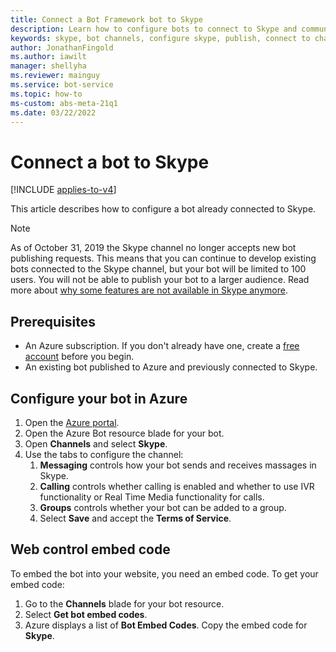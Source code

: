 ```yaml
---
title: Connect a Bot Framework bot to Skype
description: Learn how to configure bots to connect to Skype and communicate with users via Skype.
keywords: skype, bot channels, configure skype, publish, connect to channels
author: JonathanFingold
ms.author: iawilt
manager: shellyha
ms.reviewer: mainguy
ms.service: bot-service
ms.topic: how-to
ms-custom: abs-meta-21q1
ms.date: 03/22/2022
---
```


# Connect a bot to Skype

[!INCLUDE [applies-to-v4](includes/applies-to-v4-current.md)]

This article describes how to configure a bot already connected to Skype.

>[!NOTE]
> As of October 31, 2019 the Skype channel no longer accepts new bot publishing requests. This means that you can continue to develop existing bots connected to the Skype channel, but your bot will be limited to 100 users. You will not be able to publish your bot to a larger audience. Read more about [why some features are not available in Skype anymore](https://support.skype.com/faq/fa12091/why-are-some-features-not-available-in-skype-anymore).

## Prerequisites

- An Azure subscription. If you don't already have one, create a [free account](https://azure.microsoft.com/free/?WT.mc_id=A261C142F) before you begin.
- An existing bot published to Azure and previously connected to Skype.

## Configure your bot in Azure

1. Open the [Azure portal](https://portal.azure.com/).
1. Open the Azure Bot resource blade for your bot.
1. Open **Channels** and select **Skype**.
1. Use the tabs to configure the channel:
    1. **Messaging** controls how your bot sends and receives massages in Skype.
    1. **Calling** controls whether calling is enabled and whether to use IVR functionality or Real Time Media functionality for calls.
    1. **Groups** controls whether your bot can be added to a group.
    1. Select **Save** and accept the **Terms of Service**.

## Web control embed code

To embed the bot into your website, you need an embed code. To get your embed code:

1. Go to the **Channels** blade for your bot resource.
1. Select **Get bot embed codes**.
1. Azure displays a list of **Bot Embed Codes**. Copy the embed code for **Skype**.

